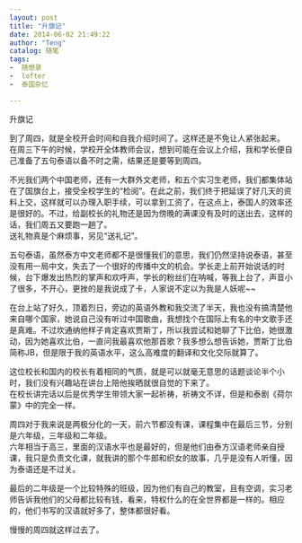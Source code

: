 ```yaml
---
layout: post
title: "升旗记"
date: 2014-06-02 21:49:22
author: "Teng"
catalog: 随笔
tags:
-  随想录
-  lofter
-  泰国杂忆

---
```

升旗记  

到了周四，就是全校开会时间和自我介绍时间了。这样还是不免让人紧张起来。  
在周三下午的时候，学校开全体教师会议，想到可能在会议上介绍，我和学长便自己准备了五句泰语以备不时之需，结果还是要等到周四。  

不光我们两个中国老师，还有一大群外文老师，和五个实习生老师，我们都集体站在了国旗台上，接受全校学生的“检阅”。在此之前，我们终于把延误了好几天的资料上交，这样就可以办理入职手续，可以拿到工资了，在这点上，泰国人的效率还是很好的。不过，给副校长的礼物还是因为傍晚的满课没有及时的送出去，这样的话，我们周五又要跑一趟了。  
送礼物真是个麻烦事，另见“送礼记”。  

五句泰语，虽然泰方中文老师都不是很懂我们的意思，我们仍然坚持说泰语，甚至没有用一局中文，失去了一个很好的传播中文的机会。学长走上前开始说话的时候，台下爆发出热烈的掌声和欢呼声，学长的粉丝们在呐喊，等我上台了，声音小了很多，不开心，更挫的是我说成了卡，人家说不定以为我是人妖呢~~  

在台上站了好久，顶着烈日，旁边的英语外教和我交流了半天，我也没有搞清楚他来自哪个国家，她说自己没有听过中国歌曲，我想找个在国际上有名的中文歌手还是真难。不过坎通纳他样子肯定喜欢贾斯丁，所以我尝试和她聊了下比伯，她很激动，因为她喜欢比伯，一直问我最喜欢他那首歌？我多想么想告诉她，贾斯丁比伯简称JB，但是限于我的英语水平，这么高难度的翻译和文化交际就算了。  

这位校长和国内的校长有着相同的气质，就是可以就毫无意思的话题谈论半个小时，我们没有兴趣站在讲台上陪他挨晒就很自觉的下来了。  
在校长讲完话以后是优秀学生带领大家一起祈祷，祈祷文不详，但是和泰剧《荷尔蒙》中的完全一样。  

周四对于我来说是两极分化的一天，前六节都没有课，课程集中在最后三节，分别是六年级，三年级和二年级。  
六年相当于高三，里面的汉语水平也是最好的，但是他们由泰方汉语老师亲自授课，我只是负责文化课，就我讲的那个牛郎和织女的故事，几乎是没有人听懂，因为泰语还是不过关。  

最后的二年级是一个比较特殊的班级，因为他们有自己的教室，且有空调，实习老师告诉我他们的父母都比较有钱，看来，特权什么的在全世界都是一样的。相应的，他们书写的汉语就好多了，整体都很好看。  

慢慢的周四就这样过去了。
